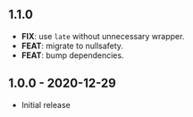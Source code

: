 ## 1.1.0

 - **FIX**: use `late` without unnecessary wrapper.
 - **FEAT**: migrate to nullsafety.
 - **FEAT**: bump dependencies.

## 1.0.0 - 2020-12-29

- Initial release
